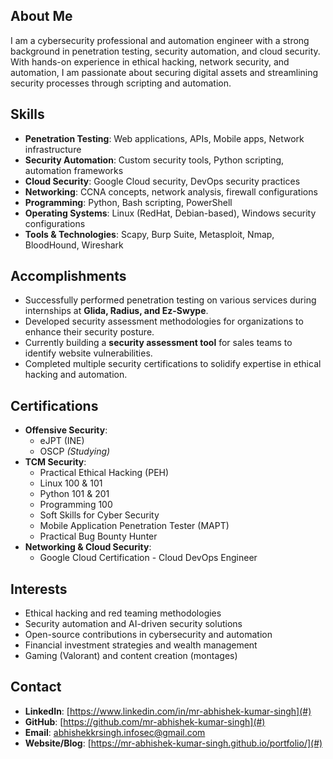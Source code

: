 ## About Me
I am a cybersecurity professional and automation engineer with a strong background in penetration testing, security automation, and cloud security. With hands-on experience in ethical hacking, network security, and automation, I am passionate about securing digital assets and streamlining security processes through scripting and automation. 

## Skills
- **Penetration Testing**: Web applications, APIs, Mobile apps, Network infrastructure
- **Security Automation**: Custom security tools, Python scripting, automation frameworks
- **Cloud Security**: Google Cloud security, DevOps security practices
- **Networking**: CCNA concepts, network analysis, firewall configurations
- **Programming**: Python, Bash scripting, PowerShell
- **Operating Systems**: Linux (RedHat, Debian-based), Windows security configurations
- **Tools & Technologies**: Scapy, Burp Suite, Metasploit, Nmap, BloodHound, Wireshark

## Accomplishments
- Successfully performed penetration testing on various services during internships at **Glida, Radius, and Ez-Swype**.
- Developed security assessment methodologies for organizations to enhance their security posture.
- Currently building a **security assessment tool** for sales teams to identify website vulnerabilities.
- Completed multiple security certifications to solidify expertise in ethical hacking and automation.

## Certifications
- **Offensive Security**:
  - eJPT (INE)
  - OSCP *(Studying)*
- **TCM Security**:
  - Practical Ethical Hacking (PEH)
  - Linux 100 & 101
  - Python 101 & 201
  - Programming 100
  - Soft Skills for Cyber Security
  - Mobile Application Penetration Tester (MAPT)
  - Practical Bug Bounty Hunter
- **Networking & Cloud Security**:
  - Google Cloud Certification - Cloud DevOps Engineer

## Interests
- Ethical hacking and red teaming methodologies
- Security automation and AI-driven security solutions
- Open-source contributions in cybersecurity and automation
- Financial investment strategies and wealth management
- Gaming (Valorant) and content creation (montages)

## Contact
- **LinkedIn**: [https://www.linkedin.com/in/mr-abhishek-kumar-singh](#)
- **GitHub**: [https://github.com/mr-abhishek-kumar-singh](#)
- **Email**: [abhishekkrsingh.infosec@gmail.com](#)
- **Website/Blog**: [https://mr-abhishek-kumar-singh.github.io/portfolio/](#)
